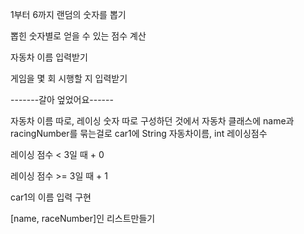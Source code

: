 1부터 6까지 랜덤의 숫자를 뽑기

뽑힌 숫자별로 얻을 수 있는 점수 계산

자동차 이름 입력받기

게임을 몇 회 시행할 지 입력받기

-------갈아 엎었어요------

자동차 이름 따로, 레이싱 숫자 따로 구성하던 것에서 자동차 클래스에 name과 racingNumber를 묶는걸로
car1에 String 자동차이름, int 레이싱점수

레이싱 점수 < 3일 때 + 0

레이싱 점수 >= 3일 때 + 1

car1의 이름 입력 구현

[name, raceNumber]인 리스트만들기